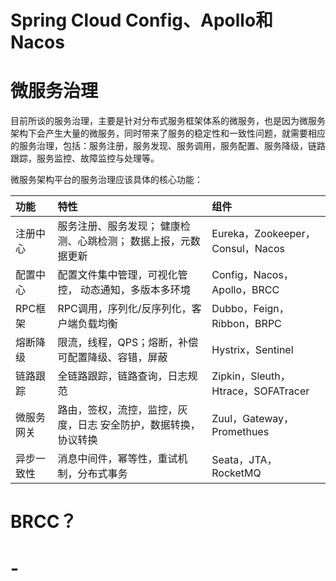 

# Spring Cloud Config、Apollo和Nacos





# 微服务治理

目前所谈的服务治理，主要是针对分布式服务框架体系的微服务，也是因为微服务架构下会产生大量的微服务，同时带来了服务的稳定性和一致性问题，就需要相应的服务治理，包括：服务注册，服务发现、服务调用，服务配置、服务降级，链路跟踪，服务监控、故障监控与处理等。

微服务架构平台的服务治理应该具体的核心功能：

| 功能       | 特性                                                         | 组件                               |
| :--------- | :----------------------------------------------------------- | :--------------------------------- |
| 注册中心   | 服务注册、服务发现； 健康检测、心跳检测； 数据上报，元数据更新 | Eureka，Zookeeper， Consul，Nacos  |
| 配置中心   | 配置文件集中管理，可视化管控， 动态通知，多版本多环境        | Config，Nacos，Apollo，BRCC        |
| RPC框架    | RPC调用，序列化/反序列化，客户端负载均衡                     | Dubbo，Feign，Ribbon，BRPC         |
| 熔断降级   | 限流，线程，QPS；熔断，补偿 可配置降级、容错，屏蔽           | Hystrix，Sentinel                  |
| 链路跟踪   | 全链路跟踪，链路查询，日志规范                               | Zipkin，Sleuth，Htrace，SOFATracer |
| 微服务网关 | 路由，签权，流控，监控，灰度，日志 安全防护，数据转换，协议转换 | Zuul，Gateway，Promethues          |
| 异步一致性 | 消息中间件，幂等性，重试机制，分布式事务                     | Seata，JTA，RocketMQ               |



# BRCC？





# -
